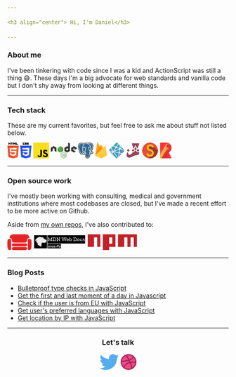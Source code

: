 ```yaml
---

<h3 align="center"> Hi, I'm Daniel</h3>

---
```


### About me

I've been tinkering with code since I was a kid and ActionScript was still a thing 😅. These days I'm a big advocate for web standards and vanilla code but I don't shy away from looking at different things.

---

### Tech stack

These are my current favorites, but feel free to ask me about stuff not listed below.

[<img src="src/logos/html.svg" height="36"></img>](https://developer.mozilla.org/en-US/docs/Web/HTML)
[<img src="src/logos/css.svg" height="36"></img>](https://developer.mozilla.org/en-US/docs/Web/CSS)
[<img src="src/logos/javascript.svg" height="36"></img>](https://developer.mozilla.org/en-US/docs/Web/javascript)
[<img src="src/logos/nodejs.svg" height="36"></img>](https://nodejs.org/en/)
[<img src="src/logos/postgresql.svg" height="36"></img>](https://www.postgresql.org)
[<img src="src/logos/firebase.svg" height="36"></img>](https://firebase.google.com)
[<img src="src/logos/netlify.svg" height="36"></img>](https://www.netlify.com)
[<img src="src/logos/jest.svg" height="36"></img>](http://jestjs.io)
[<img src="src/logos/stryker.svg" height="36"></img>](http://stryker-mutator.io)
[<img src="src/logos/rollup.svg" height="36"></img>](http://rollupjs.org)

---

### Open source work

I've mostly been working with consulting, medical and government institutions where most codebases are closed, but I've made a recent effort to be more active on Github.

Aside from [my own repos](https://github.com/danielcobo?tab=repositories), I've also contributed to:

[<img src="src/logos/couchdb.svg" height="36"></img>](https://couchdb.apache.org)
[<img src="src/logos/mdnwebdocs.svg" height="36"></img>](https://developer.mozilla.org/en-US/)
[<img src="src/logos/npm.svg" height="36"></img>](http://npmjs.com)

---

### Blog Posts

<!-- BLOG-POST-LIST:START -->

- [Bulletproof type checks in JavaScript](https://danielcobo.com/bulletproof-type-checks-in-javascript)
- [Get the first and last moment of a day in Javascript](https://danielcobo.com/get-the-first-and-last-moment-of-a-day-in-javascript)
- [Check if the user is from EU with JavaScript](https://danielcobo.com/check-if-the-user-is-from-eu-with-javascript)
- [Get user&#39;s preferred languages with JavaScript](https://danielcobo.com/get-users-preferred-languages-with-javascript)
- [Get location by IP with JavaScript](https://danielcobo.com/get-location-by-ip-with-javascript)
<!-- BLOG-POST-LIST:END -->

---

<h3 align="center">Let's talk</h3>

<p align="center">
  <a href="https://twitter.com/danielcobocom"><img src="src/logos/twitter.svg" height="36"></img></a>
  <a href="https://dribbble.com/danielcobo"><img src="src/logos/dribbble.svg" height="36"></img></a>
</p>
